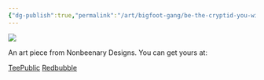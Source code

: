 ```yaml
---
{"dg-publish":true,"permalink":"/art/bigfoot-gang/be-the-cryptid-you-wish-to-see/","title":"Be The Cryptid You Wish To See","tags":["Art","Cryptids"]}
---
```



![](https://baserow-media.ams3.digitaloceanspaces.com/user_files/nrgzn63xAZTtGWWr2Los2qR9MOekiAos_be6b7a7561aa44dee1f30b84ba5e80113495c2185048295ca74787005e8272a3.jpg)

An art piece from Nonbeenary Designs. You can get yours at:

[TeePublic](https://www.teepublic.com/t-shirt/9487879-be-the-cryptid-you-wish-to-see-in-the-woods?store_id=258912)
[Redbubble]()

